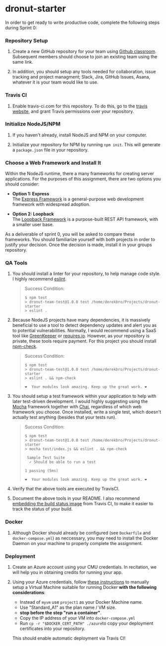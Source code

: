 # dronut-starter
In order to get ready to write productive code, complete the following steps during Sprint 0:

### Repository Setup
1. Create a new GitHub repository for your team using [Github classroom](https://classroom.github.com/g/PFQUDYxv).  Subsequent members should choose to join an existing team using the same link.

2. In addition, you should setup any tools needed for collaboration, issue tracking and project managment; Slack, Jira, GitHub Issues, Asana, whatever it is your team would like to use.

### Travis CI
1. Enable travis-ci.com for this repository.  To do this, go to the [travis website](https://travis-ci.com), and grant Travis permissions over your repository.

### Initialize NodeJS/NPM
1. If you haven't already, install NodeJS and NPM on your computer.

2. Initialize your repository for NPM by running `npm init`.  This will generate a `package.json` file in your repository.

### Choose a Web Framework and Install It
Within the NodeJS runtime, there a many frameworks for creating
server applications.  For the purposes of this assignment, there are two options you should consider:

* <b>Option 1: Express</b><br>
The [Express Framework](https://expressjs.com/) is a general-purpose web development framework with widespread adoption.

* <b>Option 2: Loopback</b><br>
The [Loopback Framework](https://loopback.io/) is a purpose-built REST API framework, with a smaller user base.

As a deliverable of sprint 0, you will be asked to compare these frameworks.  You should familiarize yourself with both projects in order to justify your decision.  Once the decision is made, install it in your groups repository.

### QA Tools
1. You should install a linter for your repository, to help manage code style.  I highly recommend [eslint](https://eslint.org/docs/user-guide/getting-started).

      > Success Condition:
      > ```
      > $ npm test
      > > dronut-team-test@1.0.0 test /home/derekbro/Projects/dronut-starter
      > > eslint .
      >  ```

2. Because NodeJS projects have many dependencies, it is massively beneficial to use a tool to detect dependency updates and alert you as to potential vulnerabilities.  Normally, I would recommend using a SaaS tool like [GreenKeeper](https://greenkeeper.io/) or [requires.io](https://requires.io/).  However, as your repository is private, these tools require payment.  For this project you should install [npm-check](https://www.npmjs.com/package/npm-check).

      > Success Condition:
      > ```
      > $ npm test
      > > dronut-team-test@1.0.0 test /home/derekbro/Projects/dronut-starter
      > > eslint . && npm-check
      >
      > ❤️  Your modules look amazing. Keep up the great work. ❤️
      >  ```

3. You should setup a test framework within your application to help with later test-driven development.  I would highly suggesting using the [Mocha](https://mochajs.org/) framework together with [Chai](http://chaijs.com/), regardless of which web framework you choose.  Once installed, write a single test, which doesn't actually test anything (besides that your tests run).

      > Success Condition:
      > ```
      > $ npm test
      > > dronut-team-test@1.0.0 test /home/derekbro/Projects/dronut-starter
      > > mocha test/index.js && eslint . && npm-check
      > 
      >  Sample Test Suite
      >   ✓ Should be able to run a test
      >
      > 1 passing (5ms)
      >
      > ❤️  Your modules look amazing. Keep up the great work. ❤️
      >  ```

4. Verify that the above tools are executed by TravisCI.

5. Document the above tools in your README.  I also recommend [embedding the build status image](https://docs.travis-ci.com/user/status-images/) from Travis CI, to make it easier to track the status of your build.

### Docker
1. Although Docker should already be configured (see `Dockerfile` and `docker-compose.yml`) as neccessary, you may need to install the Docker Daemon on your machine to properly complete the assignment.  

### Deployment
1. Create an Azure account using your CMU credentials.  In recitation, we will help you in obtaining credits for running your app.

2. Using your Azure credentials, follow [these instructions](https://docs.microsoft.com/en-us/azure/virtual-machines/linux/docker-machine) to manually setup a Virtual Machine suitable for running Docker **with the following considerations**:
   * Instead of `myvm` use `project1` as your Docker Machine name.
   * Use "Standard_A1" as the plan name / VM size.
   * **stop before the step "run a container"**.
   * Copy the IP address of your VM into `docker-compose.yml`
   * Run `cp -r "$DOCKER_CERT_PATH" ./azure`to copy your deployment certificates into your repository.
   
   This should enable automatic deployment via Travis CI!
